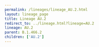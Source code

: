 ```yaml
---
permalink: /lineages/lineage_AU.2.html
layout: lineage_page
title: Lineage AU.2
redirect_to: ../lineage.html?lineage=AU.2
lineage: AU.2
parent: B.1.466.2
children: ['AU.2']
---
```

